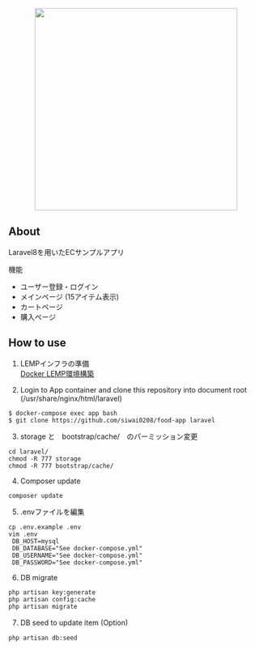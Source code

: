 <p align="center"><a href="https://laravel.com" target="_blank"><img src="https://raw.githubusercontent.com/laravel/art/master/logo-lockup/5%20SVG/2%20CMYK/1%20Full%20Color/laravel-logolockup-cmyk-red.svg" width="400"></a></p>

## About

Laravel8を用いたECサンプルアプリ

機能
- ユーザー登録・ログイン
- メインページ (15アイテム表示)
- カートページ
- 購入ページ

## How to use

1. LEMPインフラの準備
  <br>[Docker LEMP環境構築](https://github.com/siwai0208/docker-template)

2. Login to App container and clone this repository into document root (/usr/share/nginx/html/laravel)
```
$ docker-compose exec app bash
$ git clone https://github.com/siwai0208/food-app laravel
```

3. storage と　bootstrap/cache/　のパーミッション変更
```
cd laravel/
chmod -R 777 storage
chmod -R 777 bootstrap/cache/
```

4. Composer update
```
composer update
```

5. .envファイルを編集
```
cp .env.example .env
vim .env
 DB_HOST=mysql
 DB_DATABASE="See docker-compose.yml"
 DB_USERNAME="See docker-compose.yml"
 DB_PASSWORD="See docker-compose.yml"
```

6. DB migrate
```
php artisan key:generate
php artisan config:cache
php artisan migrate
```

7. DB seed to update item (Option)　
```
php artisan db:seed
```
